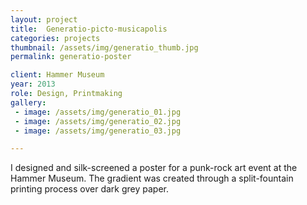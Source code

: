 ```yaml
---
layout: project
title:  Generatio-picto-musicapolis
categories: projects
thumbnail: /assets/img/generatio_thumb.jpg
permalink: generatio-poster

client: Hammer Museum
year: 2013
role: Design, Printmaking
gallery:
 - image: /assets/img/generatio_01.jpg
 - image: /assets/img/generatio_02.jpg
 - image: /assets/img/generatio_03.jpg

---
```


I designed and silk-screened a poster for a punk-rock art event at the Hammer Museum. The gradient was created through a split-fountain printing process over dark grey paper.  